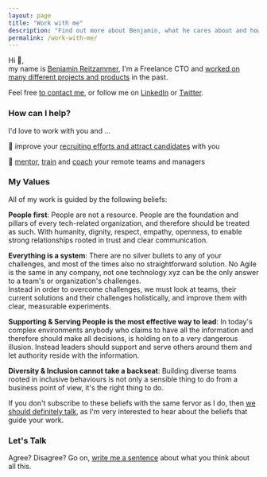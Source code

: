 ```yaml
---
layout: page
title: "Work with me"
description: "Find out more about Benjamin, what he cares about and how he can work with you."
permalink: /work-with-me/
---
```


Hi 👋,  
my name is [Benjamin Reitzammer](about), I'm a Freelance CTO and [worked on many different projects and products](past-work) in the past.

Feel free [to contact me](/contact), or follow me on [LinkedIn](https://www.linkedin.com/in/benjamin-reitzammer/) or [Twitter](https://twitter.com/benjamin).

### How can I help?

I'd love to work with you and ...

🚀 improve your [recruiting efforts and attract candidates](past-work#recruiting) with you

💪 [mentor](past-work#mentor), [train](past-work#train) and [coach](past-work#coach) your remote teams and managers


### My Values

All of my work is guided by the following beliefs:

**People first**: People are not a resource. People are the foundation and pillars of every tech-related organization, and therefore should be treated as such. With humanity, dignity, respect, empathy, openness, to enable strong
relationships rooted in trust and clear communication.

**Everything is a system**: There are no silver bullets to any of your challenges, and most of the times also no straightforward solution. No Agile is the same in any company, not one technology xyz can be the only answer to a team's or organization's challenges.  
Instead in order to overcome challenges, we must look at teams, their current solutions and their challenges holistically, and improve them with clear, measurable experiments.

**Supporting & Serving People is the most effective way to lead**: In today's complex environments anybody who claims to have all the information and therefore should make all decisions, is holding on to a very dangerous illusion. Instead leaders should support and serve others around them and let authority reside with the information.

**Diversity & Inclusion cannot take a backseat**: Building diverse teams rooted in inclusive behaviours is not only a
sensible thing to do from a business point of view, it's the right thing to do.

If you don't subscribe to these beliefs with the same fervor as I do, then [we should definitely talk](/contact), as I'm very interested to hear about the beliefs that guide your work.

### Let's Talk

Agree? Disagree? Go on, [write me a sentence](/contact) about what you think about all this.
